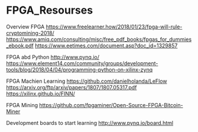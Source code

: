 # FPGA_Resourses

Overview FPGA
https://www.freelearner.how/2018/01/23/fpga-will-rule-cryptomining-2018/
https://www.amiq.com/consulting/misc/free_pdf_books/fpgas_for_dummies_ebook.pdf
https://www.eetimes.com/document.asp?doc_id=1329857

FPGA abd Python
http://www.pynq.io/
https://www.element14.com/community/groups/development-tools/blog/2018/04/04/programming-python-on-xilinx-zynq

FPGA Machien Learning
https://github.com/danielholanda/LeFlow
https://arxiv.org/ftp/arxiv/papers/1807/1807.05317.pdf
https://xilinx.github.io/FINN/

FPGA Mining
https://github.com/fpgaminer/Open-Source-FPGA-Bitcoin-Miner

Development boards to start learning 
http://www.pynq.io/board.html 
